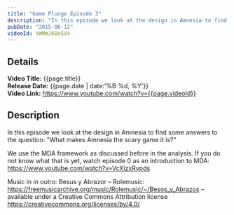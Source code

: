 ```yaml
---
title: "Game Plunge Episode 3"
description: "In this episode we look at the design in Amnesia to find some answers to the question: What makes Amnesia the scary game it is?"
pubDate: "2015-06-12"
videoId: YWMmJ68xSV4
---
```


## Details

**Video Title:** {{page.title}}  
**Release Date:** {{page.date | date:'%B %d, %Y'}}  
**Video Link:** <https://www.youtube.com/watch?v={{page.videoId}}>

## Description

In this episode we look at the design in Amnesia to find some answers to the question: "What makes Amnesia the scary game it is?"

We use the MDA framework as discussed before in the analysis. If you do not know what that is yet, watch episode 0 as an introduction to MDA: <https://www.youtube.com/watch?v=VcXizxRypds>

Music in in outro:
Besus y Abrazor – Rolemusic: <https://freemusicarchive.org/music/Rolemusic/~/Besos_y_Abrazos> – available under a Creative Commons Attribution license <https://creativecommons.org/licenses/by/4.0/>
